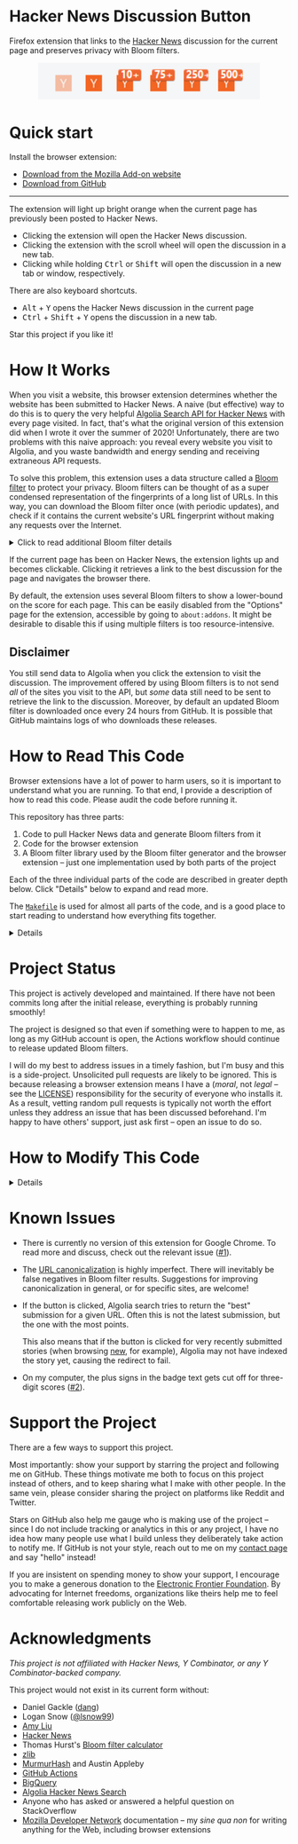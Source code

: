 # Hacker News Discussion Button

Firefox extension that links to the [Hacker News](https://news.ycombinator.com)
discussion for the current page and preserves privacy with Bloom filters.

<div align="center">
<a href="https://github.com/jstrieb/hackernews-button/releases/latest/download/hackernews-button.xpi">
<img alt="Screenshot" width="400" src="https://github.com/jstrieb/hackernews-button/blob/master/doc/screenshot.png" />
</a>
</div>



# Quick start

Install the browser extension:
- [Download from the Mozilla Add-on website](https://addons.mozilla.org/en-US/firefox/addon/hacker-news-discussion-button/)
- [Download from GitHub](https://github.com/jstrieb/hackernews-button/releases/latest/download/hackernews-button.xpi)

---

The extension will light up bright orange when the current page has previously
been posted to Hacker News.
- Clicking the extension will open the Hacker News discussion.
- Clicking the extension with the scroll wheel will open the discussion in a
  new tab.
- Clicking while holding <kbd>Ctrl</kbd> or <kbd>Shift</kbd> will open the
  discussion in a new tab or window, respectively.

There are also keyboard shortcuts.
- <kbd>Alt</kbd> + <kbd>Y</kbd> opens the Hacker News discussion in the current
  page
- <kbd>Ctrl</kbd> + <kbd>Shift</kbd> + <kbd>Y</kbd> opens the discussion in a
  new tab.

Star this project if you like it!



# How It Works

When you visit a website, this browser extension determines whether the website
has been submitted to Hacker News. A naive (but effective) way to do this is to
query the very helpful [Algolia Search API for Hacker
News](https://hn.algolia.com/api) with every page visited. In fact, that's what
the original version of this extension did when I wrote it over the summer of
2020! Unfortunately, there are two problems with this naive approach: you
reveal every website you visit to Algolia, and you waste bandwidth and energy
sending and receiving extraneous API requests.

To solve this problem, this extension uses a data structure called a [Bloom
filter](https://en.wikipedia.org/wiki/Bloom_filter) to protect your privacy.
Bloom filters can be thought of as a super condensed representation of the
fingerprints of a long list of URLs. In this way, you can download the Bloom
filter once (with periodic updates), and check if it contains the current
website's URL fingerprint without making any requests over the Internet.

<details>

<summary>Click to read additional Bloom filter details</summary>

Bloom filters are probabilistic data structures, which means that when you
query whether a string is in the set represented by the Bloom filter, the
response from the data structure is either "no," or "probably yes." Bloom
filters have two parameters that can be tuned to minimize the likelihood of
false positive results: the size of the filter (the number of bits), and the
number of hashes used to obtain a fingerprint of each item.

Based on calculations performed using this [Bloom filter
calculator](https://hur.st/bloomfilter/?n=4M&p=&m=16MiB&k=23), the Bloom
filters used by this Firefox extension occupy 16MB of space and use 23 hash
functions. Since (at the time of this release) there are approximately 4
million submitted Hacker News stories, this gives a 1 in 10 million chance of a
false positive match on the Bloom filter. This probability gradually increases
to 1 in 26,000 as the number of submissions approaches 6 million, and becomes 1
in 850 by the time there have been 8 million Hacker News story submissions. At
that point, it will likely be worthwhile to consider increasing the size of the
Bloom filter.

16MB was chosen as the Bloom filter size, and the number of hashes was adjusted
around it. This size is convenient because it is not too large for an initial
download of multiple Bloom filters. Additionally, 16MB Bloom filters
representing smaller time windows (e.g. submissions from the last 24 hours) are
very sparse, and thus compress extremely well. For example, the Bloom filter
representing submissions from the last 24 hours compresses from 16MB to about
50KB. Though the false positive rate could be further reduced and
future-proofed, doubling the Bloom filter size to 32MB is a significant
increase, even with compression.

---

</details>

If the current page has been on Hacker News, the extension lights up and
becomes clickable. Clicking it retrieves a link to the best discussion for the
page and navigates the browser there.

By default, the extension uses several Bloom filters to show a lower-bound on
the score for each page. This can be easily disabled from the "Options" page
for the extension, accessible by going to `about:addons`. It might be desirable
to disable this if using multiple filters is too resource-intensive.

## Disclaimer

You still send data to Algolia when you click the extension to visit the
discussion. The improvement offered by using Bloom filters is to not send *all*
of the sites you visit to the API, but *some* data still need to be sent to
retrieve the link to the discussion. Moreover, by default an updated Bloom
filter is downloaded once every 24 hours from GitHub. It is possible that
GitHub maintains logs of who downloads these releases.



# How to Read This Code

Browser extensions have a lot of power to harm users, so it is important to
understand what you are running. To that end, I provide a description of how to
read this code. Please audit the code before running it.

This repository has three parts: 
1. Code to pull Hacker News data and generate Bloom filters from it
2. Code for the browser extension
3. A Bloom filter library used by the Bloom filter generator and the browser
   extension – just one implementation used by both parts of the project

Each of the three individual parts of the code are described in greater depth
below. Click "Details" below to expand and read more.

The
[`Makefile`](https://github.com/jstrieb/hackernews-button/blob/master/Makefile)
is used for almost all parts of the code, and is a good place to start reading
to understand how everything fits together.

<details>

<summary>Details</summary>

## Bloom Filter Library

Files to read:

- [`bloom-filter/bloom.c`](https://github.com/jstrieb/hackernews-button/blob/master/bloom-filter/bloom.c)
- [`test/bloom-test.c`](https://github.com/jstrieb/hackernews-button/blob/master/test/bloom-test.c)

The code for Bloom filters is implemented in C. This code is used in a
command-line C program to generate Bloom filters, which is compiled using
`gcc`. It is also used by the browser extension in a wrapper library, which is
compiled to WebAssembly using Emscripten (`emcc` in the `Makefile`).

The [`test`](https://github.com/jstrieb/hackernews-button/tree/master/test)
folder includes tests for various parts of the Bloom filter library to ensure
it is working as expected.

## Generating Bloom Filters

Files to read:

- [`.github/workflows/generate-bloomfilter.yml`](https://github.com/jstrieb/hackernews-button/blob/master/.github/workflows/generate-bloomfilter.yml)
- [`canonicalize.py`](https://github.com/jstrieb/hackernews-button/blob/master/canonicalize.py)
- [`bloom-filter/bloom-create.c`](https://github.com/jstrieb/hackernews-button/blob/master/bloom-filter/bloom-create.c)

Bloom filters are regularly regenerated on a schedule, mediated by a GitHub
Actions workflow. At a high level, this process pulls down relevant data from
the [Hacker News BigQuery
dataset](https://console.cloud.google.com/marketplace/details/y-combinator/hacker-news),
does some preprocessing, normalizes ("canonicalizes") URLs, and feeds them to
the command-line Bloom filter generator. Generated Bloom filters are uploaded
as [GitHub Releases](https://github.com/jstrieb/hackernews-button/releases) so
users running the extension can download the latest ones.

Since Bloom filters can only match exact strings, it is helpful to
"canonicalize" URLs so that there are fewer false negative results. In other
words, because multiple URLs often point to the same page,
[`canonicalize.py`](https://github.com/jstrieb/hackernews-button/blob/master/canonicalize.py)
is useful for ensuring that slightly different URLs submitted to Hacker News
for the current page still match in the Bloom filter. Unfortunately, this
process is inherently imperfect. Opening issues with suggested improvements to
the URL canonicalization process are appreciated!

For actually reading strings, adding them to Bloom filters, and writing
(compressed) Bloom filters, we compile and use
[`bloom-create.c`](https://github.com/jstrieb/hackernews-button/blob/master/bloom-filter/bloom-create.c).
This takes some command-line arguments, and then reads from standard input,
parses the line-delimited strings, and outputs a Bloom filter.

## Browser Extension

Files to read:

- [`manifest.json`](https://github.com/jstrieb/hackernews-button/blob/master/manifest.json)
- [`background.js`](https://github.com/jstrieb/hackernews-button/blob/master/background.js)
- [`bloom-wrap.js`](https://github.com/jstrieb/hackernews-button/blob/master/bloom-wrap.js)
- [`add-latest.js`](https://github.com/jstrieb/hackernews-button/blob/master/add-latest.js)

The
[manifest](https://github.com/jstrieb/hackernews-button/blob/master/manifest.json)
connects all parts of the extension together. It attaches keyboard commands to
events and runs a page with background scripts, which do most of the heavy
lifting. It also runs a small content script on `news.ycombinator.com` pages.

There are two important background scripts.
[`background.js`](https://github.com/jstrieb/hackernews-button/blob/master/background.js)
is responsible for displaying the browser extension and handling user
interaction.
[`bloom-wrap.js`](https://github.com/jstrieb/hackernews-button/blob/master/bloom-wrap.js)
makes the Bloom filter library (implemented in C) easily accessible from
JavaScript via low-level wrappers and high-level helper functions. It also
includes code that, when the browser starts and WebAssembly is ready, attempts
to either load a Bloom filter from local storage, or download the latest one
from GitHub. 

The content script that runs on `news.ycombinator.com` pages extracts "story"
URLs from the pages and adds them to the Bloom filter. This is useful because
the Bloom filters only update every 24 hours at most (as limited by the
frequency of BigQuery dataset updates), so adding stories to the Bloom filter
this way makes it possible to use the extension to view the discussion for
recently-submitted posts. This would otherwise not be possible until the Bloom
filter is updated many hours later.

Note that the `background.html` page also loads a script `bloom.js` that is not
in the repo. As per the
[`Makefile`](https://github.com/jstrieb/hackernews-button/blob/d365b2a1619cd139186d3a162b9dd6de0bc13b0a/Makefile#L98-L111),
this script is compiled from the Bloom filter C library using Emscripten.

</details>



# Project Status

This project is actively developed and maintained. If there have not been
commits long after the initial release, everything is probably running
smoothly!

The project is designed so that even if something were to happen to me, as long
as my GitHub account is open, the Actions workflow should continue to release
updated Bloom filters.

I will do my best to address issues in a timely fashion, but I'm busy and this
is a side-project. Unsolicited pull requests are likely to be ignored. This is
because releasing a browser extension means I have a (*moral*, not *legal*
– see the
[LICENSE](https://github.com/jstrieb/hackernews-button/blob/master/LICENSE))
responsibility for the security of everyone who installs it. As a result,
vetting random pull requests is typically not worth the effort unless they
address an issue that has been discussed beforehand. I'm happy to have others'
support, just ask first – open an issue to do so.



# How to Modify This Code

<details>

<summary>Details</summary>

1. Fork your own copy of the repository
2. [Create a new project](https://console.cloud.google.com/projectcreate) in
   BigQuery
3. Create a service account with the `BigQuery User` permission
4. Generate a JSON key
5. Enable Actions for the repository
6. Copy the JSON key into an Actions secret called `BQ_JSON` (under Settings >
   Secrets > Actions).
7. Make your fork public if you want to be able to access it unauthenticated
8. Change the repo to your liking, maintaining attribution and the LICENSE file!

</details>



# Known Issues

- There is currently no version of this extension for Google Chrome. To read
  more and discuss, check out the relevant issue
  ([#1](https://github.com/jstrieb/hackernews-button/issues/1)).
- The [URL
  canonicalization](https://github.com/jstrieb/hackernews-button/blob/master/canonicalize.py)
  is highly imperfect. There will inevitably be false negatives in Bloom filter
  results. Suggestions for improving canonicalization in general, or for
  specific sites, are welcome!
- If the button is clicked, Algolia search tries to return the "best"
  submission for a given URL. Often this is not the latest submission, but the
  one with the most points.

  This also means that if the button is clicked for very recently submitted
  stories (when browsing [new](https://news.ycombinator.com/newest), for
  example), Algolia may not have indexed the story yet, causing the redirect to
  fail.
- On my computer, the plus signs in the badge text gets cut off for three-digit
  scores ([#2](https://github.com/jstrieb/hackernews-button/issues/2)).



# Support the Project

There are a few ways to support this project.

Most importantly: show your support by starring the project and following me on
GitHub. These things motivate me both to focus on this project instead of
others, and to keep sharing what I make with other people. In the same vein,
please consider sharing the project on platforms like Reddit and Twitter.

Stars on GitHub also help me gauge who is making use of the project – since I
do not include tracking or analytics in this or any project, I have no idea how
many people use what I build unless they deliberately take action to notify me.
If GitHub is not your style, reach out to me on my [contact
page](https://jstrieb.github.io/about/#contact) and say "hello" instead!

If you are insistent on spending money to show your support, I encourage you to
make a generous donation to the [Electronic Frontier
Foundation](https://supporters.eff.org/donate/). By advocating for Internet
freedoms, organizations like theirs help me to feel comfortable releasing work
publicly on the Web.



# Acknowledgments

*This project is not affiliated with Hacker News, Y Combinator, or any Y
Combinator-backed company.*

This project would not exist in its current form without:

- Daniel Gackle ([dang](https://news.ycombinator.com/user?id=dang))
- Logan Snow ([@lsnow99](https://github.com/lsnow99))
- [Amy Liu](https://www.linkedin.com/in/amyjl/)
- [Hacker News](https://news.ycombinator.com)
- Thomas Hurst's [Bloom filter calculator](https://hur.st/bloomfilter/)
- [zlib](https://zlib.net)
- [MurmurHash](https://github.com/aappleby/smhasher) and Austin Appleby
- [GitHub Actions](https://github.com/features/actions)
- [BigQuery](https://console.cloud.google.com/marketplace/details/y-combinator/hacker-news)
- [Algolia Hacker News Search](https://hn.algolia.com/)
- Anyone who has asked or answered a helpful question on StackOverflow
- [Mozilla Developer Network](https://developer.mozilla.org/en-US/)
  documentation – my _sine qua non_ for writing anything for the Web, including
  browser extensions
